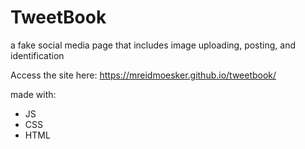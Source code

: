 # TweetBook
a fake social media page that includes image uploading, posting, and identification

Access the site here: https://mreidmoesker.github.io/tweetbook/

made with:
- JS
- CSS
- HTML
